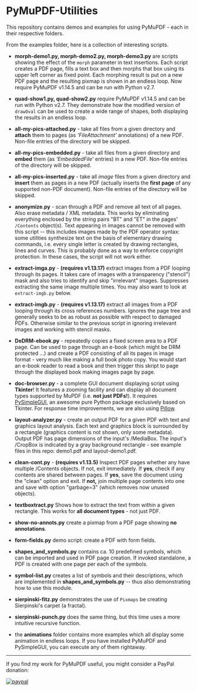# PyMuPDF-Utilities
This repository contains demos and examples for using PyMuPDF - each in their respective folders.

From the examples folder, here is a collection of interesting scripts.

* **morph-demo1.py, morph-demo2.py, morph-demo3.py** are scripts showing the effect of the ``morph`` parameter in text insertions. Each script creates a PDF page, fills a  text box and then morphs that box using its upper left corner as fixed point. Each morphing result is put on a new PDF page and the resulting pixmap is shown in an endless loop. Now require PyMuPDF v1.14.5 and can be run with Python v2.7.

* **quad-show1.py, quad-show2.py** require PyMuPDF v1.14.5 and can be run with Python v2.7. They demonstrate how the modified version of `drawOval` can be used to create a wide range of shapes, both displaying the results in an endless loop.

* **all-my-pics-attached.py** - take all files from a given directory and **attach** them to pages (as *'FileAttachment'* annotations) of a new PDF. Non-file entries of the directory will be skipped.

* **all-my-pics-embedded.py** - take all files from a given directory and **embed** them (as *'EmbeddedFile'* entries) in a new PDF. Non-file entries of the directory will be skipped.

* **all-my-pics-inserted.py** - take all *image* files from a given directory and **insert** them as pages in a new PDF (actually inserts the **first page** of any supported non-PDF document). Non-file entries of the directory will be skipped.

* **anonymize.py** - scan through a PDF and remove all text of all pages. Also erase metadata / XML metadata. This works by eliminating everything enclosed by the string pairs "BT" and "ET" in the pages' `/Contents` object(s). Text appearing in images cannot be removed with this script -- this includes images made by the PDF operator syntax: some utilities synthesize text on the basis of elementary drawing commands, i.e. every single letter is created by drawing rectangles, lines and curves. This is probably done as a way to enforce copyright protection. In these cases, the script will not work either.

* **extract-imga.py** - **(requires v1.13.17)** extract images from a PDF looping through its pages. It takes care of images with a transparency ("stencil") mask and also tries to identify and skip "irrelevant" images. Suppresses extracting the same image multiple times. You may also want to look at ``extract-imgb.py`` below.

* **extract-imgb.py** - **(requires v1.13.17)** extract all images from a PDF looping through its cross references numbers. Ignores the page tree and generally seeks to be as robust as possible with respect to damaged PDFs. Otherwise similar to the previous script in ignoring irrelevant images and working with stencil masks.

* **DeDRM-ebook.py** - repeatedly copies a fixed screen area to a PDF page. Can be used to page through an e-book (which might be DRM protected ...) and create a PDF consisting of all its pages in image format - very much like making a full book photo copy. You would start an e-book reader to read a book and then trigger this skript to page through the displayed book making images page by page.

* **doc-browser.py** - a complete GUI document displaying script using **Tkinter**! It features a zooming facility and can display all document types supported by MuPDF (i.e. **not just PDFs!**). It requires [PySimpleGUI](https://pypi.org/project/PySimpleGUI/), an awesome pure Python package exclusively based on Tkinter. For response time improvements, we are also using [Pillow](https://pypi.org/project/Pillow/).

* **layout-analyzer.py** - create an output PDF for a given PDF with text and graphics layout analysis. Each text and graphics block is surrounded by a rectangle (graphics content is not shown, only some metadata). Output PDF has page dimensions of the input's /MediaBox. The input's /CropBox is indicated by a gray background rectangle - see example files in this repo: demo1.pdf and layout-demo1.pdf.

* **clean-cont.py** - **(requires v1.13.5)** Inspect PDF pages whether any have multiple /Contents objects. If not, exit immediately. If **yes**, check if any contents are shared between pages. If **yes**, save the document using the "clean" option and exit. If **not,**  join multiple page contents into one and save with option "garbage=3" (which removes now unused objects).

* **textboxtract.py** Shows how to extract the text from within a given rectangle. This works for **all document types** - not just PDF.

* **show-no-annots.py** create a pixmap from a PDF page showing **no annotations**.

* **form-fields.py** demo script: create a PDF with form fields.

* **shapes_and_symbols.py** contains ca. 10 predefined symbols, which can be imported and used in PDF page creation. If invoked standalone, a PDF is created with one page per each of the symbols.

* **symbol-list.py** creates a list of symbols and their descriptions, which are implemented in **shapes_and_symbols.py** -- thus also demonstrating how to use this module.

* **sierpinski-fitz.py** demonstrates the use of ``Pixmaps`` be creating Sierpinski's carpet (a fractal).

* **sierpinski-punch.py** does the same thing, but this time uses a more intuitive recursive function.

* the **animations** folder contains more examples which all display some animation in endless loops. If you have installed PyMuPDF and PySimpleGUI, you can execute any of them rightaway.

--------------------------------------------
If you find my work for PyMuPDF useful, you might consider a PayPal donation:

[![paypal](https://www.paypalobjects.com/en_US/i/btn/btn_donateCC_LG.gif)](https://www.paypal.com/cgi-bin/webscr?cmd=_s-xclick&hosted_button_id=PE6665GMGMDEY&source=url)
